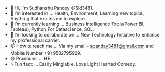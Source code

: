 - 👋 Hi, I’m Sudhanshu Pandey @Sid3481.
- 👀 I’m interested in ... Health, Environment, Learning new topics, Anything that excites me to explore.
- 🌱 I’m currently learning ... Business Intelligence Tools(Power BI, Tableau), Python For Datascience, SQL.
- 💞️ I’m looking to collaborate on ... New Technology Initiative to enhance my professional carrier.
- 📫 How to reach me ... Via my email:- spanday3481@gmail.com and Mobile Number +91 9582795929.
- 😄 Pronouns: ... HE.
- ⚡ Fun fact: ... Easily Minglable, Love Light Hearted Comedy.

<!---
Sid3481/Sid3481 is a ✨ special ✨ repository because its `README.md` (this file) appears on your GitHub profile.
You can click the Preview link to take a look at your changes.
--->
